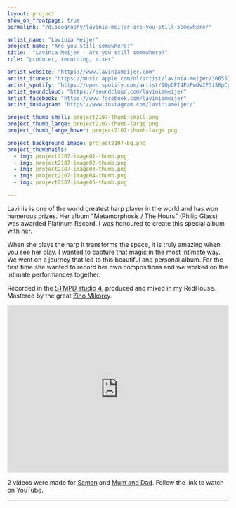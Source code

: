 ```yaml
---
layout: project
show_on_frontpage: true
permalink: "/discography/lavinia-meijer-are-you-still-somewhere/"

artist_name: "Lavinia Meijer"
project_name: "Are you still somewhere?"
title:  "Lavinia Meijer - Are you still somewhere?"
role: "producer, recording, mixer"

artist_website: "https://www.laviniameijer.com"
artist_itunes: "https://music.apple.com/nl/artist/lavinia-meijer/306552363?l=en"
artist_spotify: "https://open.spotify.com/artist/1QpDFI4PxPwdv2E3iS6pCp?si=OgbvpnReT1ehA2c_ALIKgA"
artist_soundcloud: "https://soundcloud.com/laviniameijer"
artist_facebook: "https://www.facebook.com/laviniameijer"
artist_instagram: "https://www.instagram.com/laviniameijer/"

project_thumb_small: project2107-thumb-small.png
project_thumb_large: project2107-thumb-large.png
project_thumb_large_hover: project2107-thumb-large.png

project_background_image: project2107-bg.png
project_thumbnails:
  - img: project2107-image01-thumb.png
  - img: project2107-image02-thumb.png
  - img: project2107-image03-thumb.png
  - img: project2107-image04-thumb.png
  - img: project2107-image05-thumb.png

---
```


Lavinia is one of the world greatest harp player in the world and has won numerous prizes. Her album "Metamorphosis / The Hours" (Philip Glass) was awarded Platinum Record. I was honoured to create this special album with her.

When she plays the harp it transforms the space, it is truly amazing when you see her play. I wanted to capture that magic in the most intimate way. We went on a journey that led to this beautiful and personal album. For the first time she wanted to record her own compositions and we worked on the intimate performances together. 

Recorded in the [STMPD studio 4](https://www.stmpdstudios.com/studio/studio-4-1/), produced and mixed in my RedHouse. Mastered by the great [Zino Mikorey](https://www.zinomikorey.com).


<iframe src="https://open.spotify.com/embed/album/36xU7Hq8G8QbsRrl59TyxD" width="100%" height="380" frameborder="0" allowtransparency="true" allow="encrypted-media"></iframe>

2 videos were made for [Saman](https://www.youtube.com/watch?v=wHnHDGkPcWo) and [Mum and Dad](https://www.youtube.com/watch?v=-P2ktNHPccw). Follow the link to watch on YouTube.

---
